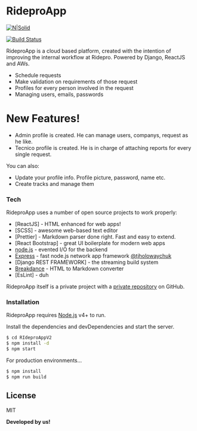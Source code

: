 # RideproApp

[![N|Solid](https://cldup.com/dTxpPi9lDf.thumb.png)](https://nodesource.com/products/nsolid)

[![Build Status](https://travis-ci.org/joemccann/dillinger.svg?branch=master)](https://travis-ci.org/joemccann/dillinger)

RideproApp is a cloud based platform, created with the intention of improving the internal workflow at Ridepro. Powered by Django, ReactJS and AWs. 
  - Schedule requests
  - Make validation on requirements of those request
  - Profiles for every person involved in the request
  - Managing users, emails, passwords

# New Features!

  - Admin profile is created. He can manage users, companys, request as he like.
  - Tecnico profile is created. He is in charge of attaching reports for every single request.


You can also:
  - Update your profile info. Profile picture, password, name etc.
  - Create tracks and manage them

### Tech

RideproApp uses a number of open source projects to work properly:

* [ReactJS] - HTML enhanced for web apps!
* [SCSS] - awesome web-based text editor
* [Prettier] - Markdown parser done right. Fast and easy to extend.
* [React Bootstrap] - great UI boilerplate for modern web apps
* [node.js] - evented I/O for the backend
* [Express] - fast node.js network app framework [@tjholowaychuk]
* [Django REST FRAMEWORK] - the streaming build system
* [Breakdance](https://breakdance.github.io/breakdance/) - HTML to Markdown converter
* [EsLint] - duh

RideproApp itself is a private project with a [private repository][dill]
 on GitHub.

### Installation

RideproApp requires [Node.js](https://nodejs.org/) v4+ to run.

Install the dependencies and devDependencies and start the server.

```sh
$ cd RIdeproAppV2
$ npm install -d
$ npm start
```

For production environments...

```sh
$ npm install
$ npm run build
```
License
----

MIT


**Developed by us!**

[//]: # (These are reference links used in the body of this note and get stripped out when the markdown processor does its job. There is no need to format nicely because it shouldn't be seen. Thanks SO - http://stackoverflow.com/questions/4823468/store-comments-in-markdown-syntax)


   [dill]: <https://github.com/joemccann/dillinger>
   [git-repo-url]: <https://github.com/joemccann/dillinger.git>
   [john gruber]: <http://daringfireball.net>
   [df1]: <http://daringfireball.net/projects/markdown/>
   [markdown-it]: <https://github.com/markdown-it/markdown-it>
   [Ace Editor]: <http://ace.ajax.org>
   [node.js]: <http://nodejs.org>
   [Twitter Bootstrap]: <http://twitter.github.com/bootstrap/>
   [jQuery]: <http://jquery.com>
   [@tjholowaychuk]: <http://twitter.com/tjholowaychuk>
   [express]: <http://expressjs.com>
   [AngularJS]: <http://angularjs.org>
   [Gulp]: <http://gulpjs.com>

   [PlDb]: <https://github.com/joemccann/dillinger/tree/master/plugins/dropbox/README.md>
   [PlGh]: <https://github.com/joemccann/dillinger/tree/master/plugins/github/README.md>
   [PlGd]: <https://github.com/joemccann/dillinger/tree/master/plugins/googledrive/README.md>
   [PlOd]: <https://github.com/joemccann/dillinger/tree/master/plugins/onedrive/README.md>
   [PlMe]: <https://github.com/joemccann/dillinger/tree/master/plugins/medium/README.md>
   [PlGa]: <https://github.com/RahulHP/dillinger/blob/master/plugins/googleanalytics/README.md>
